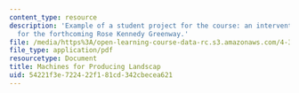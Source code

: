 ```yaml
---
content_type: resource
description: 'Example of a student project for the course: an intervention proposed
  for the forthcoming Rose Kennedy Greenway.'
file: /media/https%3A/open-learning-course-data-rc.s3.amazonaws.com/4-303-dialogue-in-art-architecture-and-urbanism-fall-2003/54221f3e722422f181cd342cbecea621_freddieliz.pdf
file_type: application/pdf
resourcetype: Document
title: Machines for Producing Landscap
uid: 54221f3e-7224-22f1-81cd-342cbecea621
---
```

